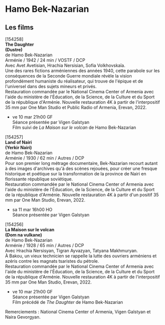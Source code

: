 # Hamo Bek-Nazarian

## Les films

[154258]  
**The Daughter**  
**(Dustre)**  
de Hamo Bek-Nazarian  
Arménie / 1942 / 24 min / VOSTF / DCP  
Avec Avet Avetisian, Hrachia Nersisian, Sofia Volkhovskaïa.  
Une des rares fictions arméniennes des années 1940, cette parabole sur les conséquences de la Seconde Guerre mondiale révèle la vision profondément humaniste du réalisateur, qui trouve de l'épique et de l'universel dans des sujets mineurs et privés.  
Restauration commandée par le National Cinema Center of Armenia avec l'aide du ministère de l'Éducation, de la Science, de la Culture et du Sport de la république d'Arménie. Nouvelle restauration 4K à partir de l'interpositif 35 mm par One Man Studio et Public Radio of Armenia, Erevan, 2022.

- ve 10 mar 21h00 GF  
Séance présentée par Vigen Galstyan  
Film suivi de _La Maison sur le volcan_ de Hamo Bek-Nazarian

[154257]  
**Land of Nairi**  
**(Yerkir Nairi)**  
de Hamo Bek-Nazarian  
Arménie / 1930 / 62 min / Autres / DCP  
Pour son premier long métrage documentaire, Bek-Nazarian recourt autant à des images d'archives qu'à des scènes rejouées, pour créer une fresque historique et poétique sur la transformation de la province de Nairi en florissante république soviétique.  
Restauration commandée par le National Cinema Center of Armenia avec l'aide du ministère de l'Éducation, de la Science, de la Culture et du Sport de la république d'Arménie. Nouvelle restauration 4K à partir d'un positif 35 mm par One Man Studio, Erevan, 2022.

- sa 11 mar 16h00 HO  
Séance présentée par Vigen Galstyan

[154256]  
**La Maison sur le volcan**  
**(Dom na vulkane)**  
de Hamo Bek-Nazarian  
Arménie / 1928 / 65 min / Autres / DCP  
Avec Hrachia Nersisyan, Tigran Ayvazyan, Tatyana Makhmuryan.  
À Bakou, un vieux technicien se rappelle la lutte des ouvriers arméniens et azéris contre les magnats tsaristes du pétrole.  
Restauration commandée par le National Cinema Center of Armenia avec l'aide du ministère de l'Éducation, de la Science, de la Culture et du Sport de la république d'Arménie. Nouvelle restauration 4K à partir de l'interpositif 35 mm par One Man Studio, Erevan, 2022.

- ve 10 mar 21h00 GF  
Séance présentée par Vigen Galstyan  
Film précédé de _The Daughter_ de Hamo Bek-Nazarian

Remerciements : National Cinema Center of Armenia, Vigen Galstyan et Naira Gevorgyan.